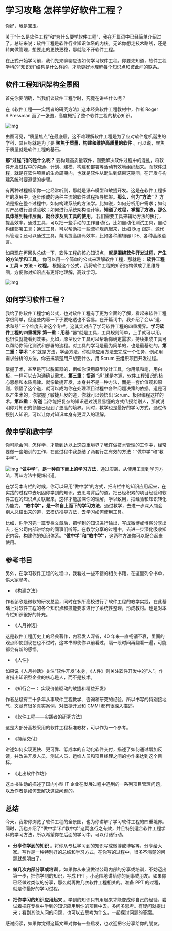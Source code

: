 # 学习攻略 怎样学好软件工程？

你好，我是宝玉。

关于“什么是软件工程”和“为什么要学软件工程”，我在开篇词中已经简单介绍过了。总结来说：软件工程是软件行业知识体系的内核。无论你想走技术路线，还是转向做管理，想要走的更快更稳，那就绕不开软件工程。

在正式开始学习前，我们先来聊聊应该如何学习软件工程。你要先知道，软件工程学科的“知识树”结构是什么样的，才能更好地理解每个知识点和彼此间的联系。

## 软件工程知识架构全景图

首先你要明确，当我们谈软件工程学时，究竟在讲些什么呢？

在《软件工程——实践者的研究方法》这本经典软件工程教材中，作者 Roger S.Pressman 画了一张图，高度概括了整个软件工程的核心知识。

![img](assets/5b3yy6642bace3928782e978de576fdc.jpg)

由图可见，“质量焦点”在最底层，这不难理解软件工程是为了应对软件危机诞生的学科，其目标就是为了要 **聚焦于质量，构建和维护高质量的软件** 。可以说，聚焦于质量就是软件工程的基石。

**那“过程”指的是什么呢？** 要构建高质量软件，则要解决软件过程中的混乱，将软件开发过程中的沟通、计划、建模、构建和部署等活动有效地组织起来。而软件过程，就是在软件项目的生命周期内，也就是软件从诞生到结束这期间，在开发与构建系统时要遵循的步骤。

有两种过程框架你一定经常听到，那就是瀑布模型和敏捷开发。这是在软件工程多年的发展中，逐步形成的两种主流的软件过程指导框架。**那么，何为“方法”？** 方法是指在整个过程中，如何构建系统的方法学。比如说，如何分析用户需求；如何对产品进行测试验收；如何进行系统架构设计等。**知道了过程，掌握了方法，那么具体落到操作层面，就会涉及到工具的使用。** 我们需要工具来辅助方法的执行，提高效率。通过工具，可以把一些手动的工作自动化，比如自动化测试工具，自动构建部署工具；通过工具，可以帮助把一些流程规范起来，比如 Bug 跟踪、源代码管理；还可以通过工具，帮助提高编码效率，比如各种编辑器 IDE、各种高级语言。

如果现在再回头总结一下，软件工程的核心知识点，**就是围绕软件开发过程，产生的方法学和工具。** 你可以用一个简单的公式来理解软件工程，那就是： **软件工程 = 工具 + 方法 + 过程。** 根据这个公式，我将软件工程的知识结构做成了思维导图，方便你对知识点有更好地理解，高效学习。

![img](assets/9926b79ecc91a4e664933c587f630199.jpg)

## 如何学习软件工程？

我给了你软件工程学的公式，也对软件工程有了更为全面的了解，看起来软件工程学很简单，但这些内容一下子要吃透也不容易。在开篇词中，我介绍了会从“道、术和器”三个维度去讲这个专栏，这其实对应了学习软件工程的四重境界。**学习软件工程的四重境界**  **第一重：用器** “器”就是工具，工具规则简单，上手就可以用，也很快就能看到效果。比如，原型设计工具可以帮助你确定需求，持续集成工具可以帮助你简化测试和部署的流程。对工具的学习是最为简单的，也是最基础的。**第二重：学术** “术”就是方法，学会方法，你就能应用方法去完成一个任务，例如用需求分析的方法，你去搞清楚用户想要什么，用 Scrum 去组织项目开发过程。

掌握了术，甚至是可以脱离器的，例如你没用原型设计工具，你用纸和笔，用白板，一样可以去沟通确认需求。**第三重：悟道** “道”就是本源，软件工程知识的核心思想和本质规律。就像敏捷开发，本身并不是一种方法，而是一套价值观和原则，领悟了这个道，就可以成为你在处理项目过程中各种问题决策的依据。道是可以产生术的，你掌握了敏捷开发的道，你就可以领悟出 Scrum、极限编程这样的术。**第四重： 传道** 当你能把复杂的知识通过浅显易懂的方式传授给别人，那就说明你对知识的领悟已经到了更高的境界。同时，教学也是最好的学习方式，通过传授别人知识，可以让你对知识本身有更深入的理解。

## 做中学和教中学

你可能会问，怎样学，才能到达以上这四重境界？我在做技术管理的工作中，经常要做一些培训的工作，在这过程中我总结了两套行之有效的方法：“做中学”和“教中学”。

![img](assets/38203f9726c63858c230e1947768f019.jpg) **“做中学”，是一种自下而上的学习方法**，通过实践，从使用工具到学习方法，再从方法中提炼出道。

在学习本专栏的时候，你可以采用“做中学”的方式，把专栏中的知识应用起来，在实践的过程中去巩固你学到的知识，去思考背后的道。把已经积累的项目经验和软件工程的知识点关联起来，这样才能加深你的理解，学以致用，把经验和知识转化为能力。**“教中学”，是一种自上而下的学习方法**，通过教学，去进一步深入领会别人总结出来的道，去模仿推导方法，去学习如何使用工具。

比如，你学习完一篇专栏文章后，把学到的知识进行输出，写成微博或博客分享出去；在公司内部讲给你的同事们听等。在教学分享的过程中，去进一步深化吸收知识内容，构建你的知识体系。**“做中学”和“教中学”**，这两种方法你可以配合起来使用。

## 参考书目

另外，在学习软件工程的过程中，我看过一些不错的相关书籍，在这里列个书单，供大家参考。

- 《构建之法》

作者邹欣是微软的研发总监，同时在多所高校进行了软件工程的教学实践，在此基础上对软件工程的各个知识点和技能要求进行了系统性整理，形成教材。也是对本专栏知识很好的补充。

- 《人月神话》

这是软件工程历史上的经典著作，内容发人深省，40 年来一直畅销不衰，里面的观点即使到现在也不过时。这本书即使你以前看过，隔一段时间再翻看一遍，可能都会有新的感悟。

- 《人件》

如果说《人月神话》关注“软件开发”本身，《人件》则关注软件开发中的“人”。作者指出知识型企业的核心是人，而不是技术。

- 《知行合一： 实现价值驱动的敏捷和精益开发》

作者丛斌有二十多年从事软件工程教学、咨询和研究的经验，所以书写的特别接地气，文章有很多真实案例，对敏捷开发和 CMMI 都有很深入描述。

- 《软件工程——实践者的研究方法》

这是大部分高校采用的软件工程标准教材，可以作为一个参考。

- 《持续交付》

讲述如何实现更快、更可靠、低成本的自动化软件交付，描述了如何通过增加反馈，并改进开发人员、测试人员、运维人员和项目经理之间的协作来达到这个目标。

- 《走出软件作坊》

这本书生动的描述了国内小型 IT 企业在发展过程中遇到的一系列项目管理问题，以及作者是如何去解决这些问题的。

## 总结

今天，我带你浏览了软件工程的全景图，也为你讲解了学习软件工程的四重境界。同时，我也介绍了“做中学”和“教中学”这两套行之有效，并且特别适合软件工程学科的学习方法，所以希望你在后面的学习中，可以付诸行动。

- **分享你学到的知识** 。将你从专栏学习到的知识写成微博或博客等，分享给大家。写作是一种特别好的总结和学习方式，在你写的过程中，很多不清楚的问题就想明白了。

- **做几次内部分享或培训** 。如果你从来没做过公司内部的分享或培训，不妨迈出第一步，把你学到的知识，写成 PPT，小范围地讲给你的同事或朋友。如果你已经做过类似的分享，那么就再做几次软件工程相关的。准备 PPT 的过程，就是你最好的学习过程。

- **把你学习的知识应用起来** 。学到的知识只有用起来才能变成你自己的经验，尝试着把在专栏中学到的知识应用到你的项目中去。多问多思考。有疑问就提出来；看到其他人问的问题，也可以去思考为什么，一起探讨问题的答案。

感谢阅读，如果你觉得这篇文章对你有一些启发，也欢迎把它分享给你的朋友。
